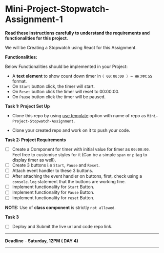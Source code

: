 # Mini-Project-Stopwatch-Assignment-1

**Read these instructions carefully to understand the requirements and functionalities for this project.**

We will be Creating a Stopwatch using React for this Assignment.

**Functionalities:**

Below Functionalities should be implemented in your Project:

- A **text element** to show count down timer in `( 00:00:00 ) → HH:MM:SS` format.
- On `Start` button click, the timer will start.
- On `Reset` button click the timer will reset to 00:00:00.
- On `Pause` button click the timer will be paused.

**Task 1: Project Set Up**

- Clone this repo by using [use template](https://github.com/frontbenchHQ/Mini-Project-Stopwatch-Assignment-1/generate) option with name of repo as `Mini-Project-Stopwatch-Assignment`.

- Clone your created repo and work on it to push your code.

**Task 2: Project Requirements**

- [ ] Create a Component for timer with initial value for timer as `00:00:00`. Feel free to customise styles for it (Can be a simple `span` or `p` tag to display timer as well).
- [ ] Create 3 buttons i.e `Start`, `Pause` and `Reset`.
- [ ] Attach event handler to these 3 buttons.
- [ ] After attaching the event handler on buttons, first, check using a `console.log` statement that the buttons are working fine.
- [ ] Implement functionality for `Start` Button.
- [ ] Implement functionality for `Pause` Button.
- [ ] Implement functionality for `reset` Button.

**NOTE:** Use of **class component** is strictly `not allowed`.

**Task 3**

- [ ] Deploy and Submit the live url and code repo link.

---

**Deadline** - **Saturday, 12PM ( DAY 4)**

---
